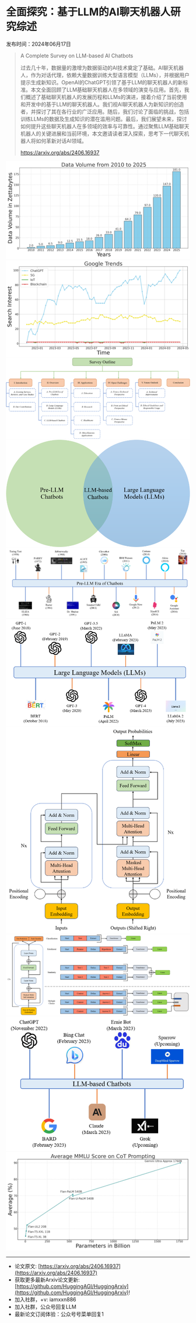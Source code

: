 # 全面探究：基于LLM的AI聊天机器人研究综述
发布时间：2024年06月17日


> A Complete Survey on LLM-based AI Chatbots
>
> 过去几十年，数据量的激增为数据驱动的AI技术奠定了基础。AI聊天机器人，作为对话代理，依赖大量数据训练大型语言模型（LLMs），并根据用户提示生成新知识。OpenAI的ChatGPT引领了基于LLM的聊天机器人的新标准。本文全面回顾了LLM基础聊天机器人在多领域的演变与应用。首先，我们概述了基础聊天机器人的发展历程和LLMs的演进，接着介绍了当前使用和开发中的基于LLM的聊天机器人。我们视AI聊天机器人为新知识的创造者，并探讨了其在各行业的广泛应用。随后，我们讨论了面临的挑战，包括训练LLMs的数据及生成知识的潜在滥用问题。最后，我们展望未来，探讨如何提升这些聊天机器人在多领域的效率与可靠性。通过聚焦LLM基础聊天机器人的关键进展和当前环境，本文邀请读者深入探索，思考下一代聊天机器人将如何革新对话AI领域。
>
> https://arxiv.org/abs/2406.16937

![](https://raw.githubusercontent.com/HuggingAGI/HuggingArxiv/main/paper_images/2406.16937/Final_Last.png)
![](https://raw.githubusercontent.com/HuggingAGI/HuggingArxiv/main/paper_images/2406.16937/IoT.png)
![](https://raw.githubusercontent.com/HuggingAGI/HuggingArxiv/main/paper_images/2406.16937/Picture4Alt15.png)
![](https://raw.githubusercontent.com/HuggingAGI/HuggingArxiv/main/paper_images/2406.16937/Picture72Alt.png)
![](https://raw.githubusercontent.com/HuggingAGI/HuggingArxiv/main/paper_images/2406.16937/Picture82.png)
![](https://raw.githubusercontent.com/HuggingAGI/HuggingArxiv/main/paper_images/2406.16937/Picture95.png)
![](https://raw.githubusercontent.com/HuggingAGI/HuggingArxiv/main/paper_images/2406.16937/Picture1Alt.png)
![](https://raw.githubusercontent.com/HuggingAGI/HuggingArxiv/main/paper_images/2406.16937/Picture3.png)
![](https://raw.githubusercontent.com/HuggingAGI/HuggingArxiv/main/paper_images/2406.16937/Picture105.png)
![](https://raw.githubusercontent.com/HuggingAGI/HuggingArxiv/main/paper_images/2406.16937/MMLU1.png)

<hr />

- 论文原文: [https://arxiv.org/abs/2406.16937](https://arxiv.org/abs/2406.16937)
- 获取更多最新Arxiv论文更新: [https://github.com/HuggingAGI/HuggingArxiv](https://github.com/HuggingAGI/HuggingArxiv)!
- 加入社群，+v: iamxxn886
- 加入社群，公众号回复LLM
- 最新论文订阅体验：公众号号菜单回复1